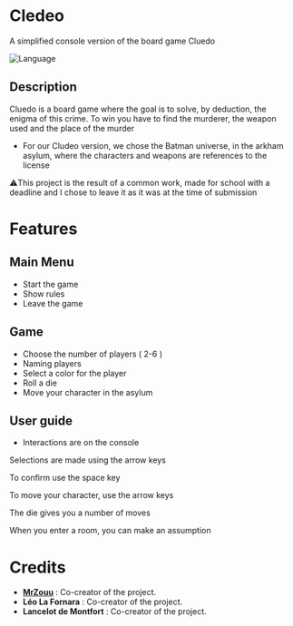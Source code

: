# Cledeo
A simplified console version of the board game Cluedo

![Language](https://img.shields.io/badge/Language-C%2B%2B-0052cf)

##  Description
Cluedo is a board game where the goal is to solve, by deduction, the enigma of this crime. To win you have to find the murderer, the weapon used and the place of the murder

* For our Cludeo version, we chose the Batman universe, in the arkham asylum, where the characters and weapons are references to the license

⚠️This project is the result of a common work, made for school with a deadline and I chose to leave it as it was at the time of submission

# Features

## Main Menu
* Start the game
* Show rules
* Leave the game

## Game
* Choose the number of players ( 2-6 )
* Naming players
* Select a color for the player
* Roll a die
* Move your character in the asylum

##  User guide
* Interactions are on the console

Selections are made using the arrow keys

To confirm use the space key

To move your character, use the arrow keys

The die gives you a number of moves

When you enter a room, you can make an assumption

#  Credits
* [**MrZouu**](https://github.com/MrZouu) : Co-creator of the project. 
* **Léo La Fornara** : Co-creator of the project.
* **Lancelot de Montfort** : Co-creator of the project.
